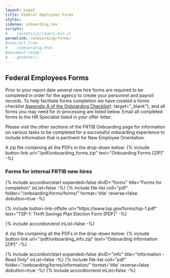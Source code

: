 ```yaml
---
layout: page2
title: Federal Employees Forms
styles:
sidenav: onboarding_nav
scripts:
#  - /assets/js/jquery.min.js
permalink: /onboarding/forms/
#redirect_from:
#  - /onboarding.html
#document-ready:
#  - getRate();
---
```


## Federal Employees Forms

Prior to your report date several new hire forms are required to be completed in order for the agency to create your personnel and payroll records. To help facilitate forms completion we have created a forms checklist [Appendix A of the Onboarding Checklist]({{site.baseurl}}/pdf/onboarding/FRTIB-Onboarding-EmployeeOnly-Checklist-v5.pdf){: target="_blank"}, and all forms you may need for in-processing are listed below. Email all completed forms to the HR Specialist listed in your offer letter.

Please visit the other sections of the FRTIB Onboarding page for information on various tasks to be completed for a successful onboarding experience to include information that is pertinent for New Employee Orientation.

A zip file containing all the PDFs in the drop-down below:
{% include button-link url="/pdf/onboarding_forms.zip" text="Onboarding Forms [ZIP]" -%}

<h3 class="usa-sr-only">Forms for internal FRTIB new hires</h3>
<div class="usa-accordion">
{% include accordion/start expanded=false divID="forms" title="Forms for completion" inList=false -%}
{% include file-list coll="pdf" folder="/onboarding/forms/forms/" format='title' reverse=false dobutton=true -%}

<p>
{% include button-link-offsite url="https://www.tsp.gov/forms/tsp-1.pdf" text="TSP-1: Thrift Savings Plan Election Form [PDF]" -%}
</p>
{% include accordion/end  inList=false -%}
</div>

A zip file containing all the PDFs in the drop-down below:
{% include button-link url="/pdf/onboarding_info.zip" text="Onboarding Information [ZIP]" -%}

<div class="usa-accordion">
{% include accordion/start expanded=false divID="info" title="Information - Read Only" inList=false -%}
{% include file-list coll="pdf" folder="/onboarding/forms/information/" format='title' reverse=false dobutton=true -%}
{% include accordion/end  inList=false -%}
</div>


<!-- CONTENT END -->
